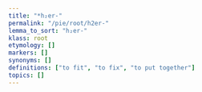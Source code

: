 ```yaml
---
title: "*h₂er-"
permalink: "/pie/root/h2er-"
lemma_to_sort: "h₂er-"
klass: root
etymology: []
markers: []
synonyms: []
definitions: ["to fit", "to fix", "to put together"]
topics: []
---
```


